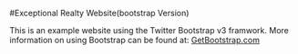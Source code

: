 #Exceptional Realty Website(bootstrap Version)

This is an example website using the Twitter Bootstrap v3 framwork.
More information on using Bootstrap can be found at:
[GetBootstrap.com](http://GetBootstrap.com)
